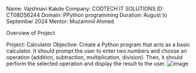 Name: Vaishnavi Kakde
Company: CODTECH IT SOLUTIONS
ID: CT08DS6244
Domain: PPython programming
Duration: August to September 2024
Mentor: Muzammil Ahmed

Overview of Project

Project: Calculator 
Objective: Create a Python program that acts as a basic calculator. It should prompt the user to
enter two numbers and choose an operation (addition, subtraction, multiplication,
division). Then, it should perform the selected operation and display the result to the
user.
![image](https://github.com/user-attachments/assets/872bfed5-aa21-410f-bb62-4b30b1e450b4)
